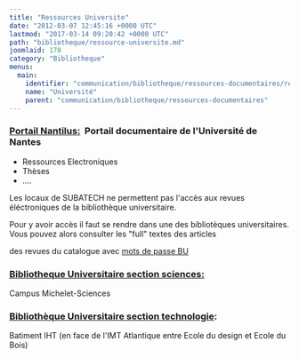 ```yaml
---
title: "Ressources Universite"
date: "2012-03-07 12:45:16 +0000 UTC"
lastmod: "2017-03-14 09:20:42 +0000 UTC"
path: "bibliotheque/ressource-universite.md"
joomlaid: 170
category: "Bibliotheque"
menus:
  main:
    identifier: "communication/bibliotheque/ressources-documentaires/ressources-universite"
    name: "Université"
    parent: "communication/bibliotheque/ressources-documentaires"
---
```

### [Portail Nantilus:](http://nantilus.univ-nantes.fr/repons/portal/)  Portail documentaire de l'Université de Nantes

*   Ressources Electroniques
*   Thèses
*   ....

Les locaux de SUBATECH ne permettent pas l'accès aux revues éléctroniques de la bibliothèque universitaire.

Pour y avoir accès il faut se rendre dans une des bibliotèques universitaires. Vous pouvez alors consulter les "full" textes des articles

des revues du catalogue avec [mots de passe BU](http://intranet-subatech/direction/Doc_pour_tous/codesacces.html.htm)

### [Bibliotheque Universitaire section sciences:](http://www.bu.univ-nantes.fr/19294379/0/fiche___pagelibre/&RH=1183030556383&RF=1182947764403)

Campus Michelet-Sciences

### [Bibliothèque Universitaire section technologie](http://www.bu.univ-nantes.fr/19306740/0/fiche___pagelibre/&RH=1182947764403&RF=1182947804218):

Batiment IHT (en face de l'IMT Atlantique entre Ecole du design et Ecole du Bois)

